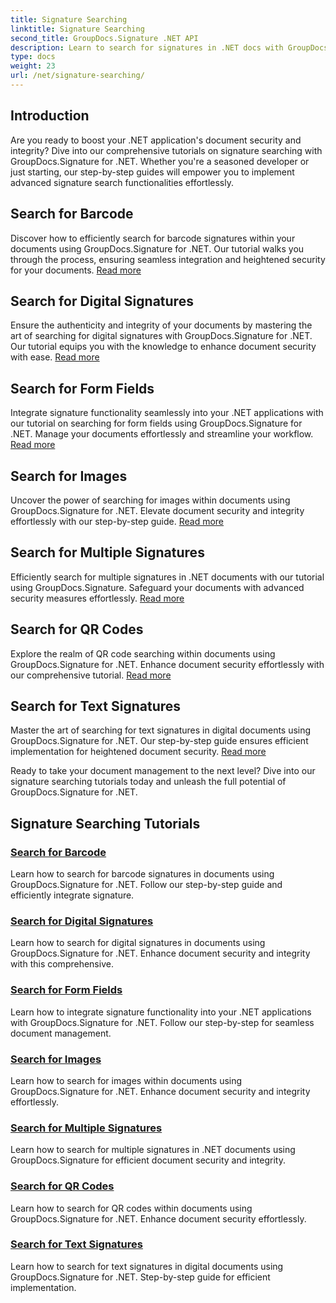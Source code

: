 ```yaml
---
title: Signature Searching
linktitle: Signature Searching
second_title: GroupDocs.Signature .NET API
description: Learn to search for signatures in .NET docs with GroupDocs.Signature for .NET tutorials. Enhance security with barcode, digital, image, text, and QR code searches.
type: docs
weight: 23
url: /net/signature-searching/
---
```

## Introduction

Are you ready to boost your .NET application's document security and integrity? Dive into our comprehensive tutorials on signature searching with GroupDocs.Signature for .NET. Whether you're a seasoned developer or just starting, our step-by-step guides will empower you to implement advanced signature search functionalities effortlessly.

## Search for Barcode
Discover how to efficiently search for barcode signatures within your documents using GroupDocs.Signature for .NET. Our tutorial walks you through the process, ensuring seamless integration and heightened security for your documents. [Read more](./search-for-barcode/)

## Search for Digital Signatures
Ensure the authenticity and integrity of your documents by mastering the art of searching for digital signatures with GroupDocs.Signature for .NET. Our tutorial equips you with the knowledge to enhance document security with ease. [Read more](./search-for-digital-signatures/)

## Search for Form Fields
Integrate signature functionality seamlessly into your .NET applications with our tutorial on searching for form fields using GroupDocs.Signature for .NET. Manage your documents effortlessly and streamline your workflow. [Read more](./search-for-form-fields/)

## Search for Images
Uncover the power of searching for images within documents using GroupDocs.Signature for .NET. Elevate document security and integrity effortlessly with our step-by-step guide. [Read more](./search-for-images/)

## Search for Multiple Signatures
Efficiently search for multiple signatures in .NET documents with our tutorial using GroupDocs.Signature. Safeguard your documents with advanced security measures effortlessly. [Read more](./search-for-multiple-signatures/)

## Search for QR Codes
Explore the realm of QR code searching within documents using GroupDocs.Signature for .NET. Enhance document security effortlessly with our comprehensive tutorial. [Read more](./search-for-qr-codes/)

## Search for Text Signatures
Master the art of searching for text signatures in digital documents using GroupDocs.Signature for .NET. Our step-by-step guide ensures efficient implementation for heightened document security. [Read more](./search-for-text-signatures/)

Ready to take your document management to the next level? Dive into our signature searching tutorials today and unleash the full potential of GroupDocs.Signature for .NET.

## Signature Searching Tutorials
### [Search for Barcode](./search-for-barcode/)
Learn how to search for barcode signatures in documents using GroupDocs.Signature for .NET. Follow our step-by-step guide and efficiently integrate signature.
### [Search for Digital Signatures](./search-for-digital-signatures/)
Learn how to search for digital signatures in documents using GroupDocs.Signature for .NET. Enhance document security and integrity with this comprehensive.
### [Search for Form Fields](./search-for-form-fields/)
Learn how to integrate signature functionality into your .NET applications with GroupDocs.Signature for .NET. Follow our step-by-step for seamless document management.
### [Search for Images](./search-for-images/)
Learn how to search for images within documents using GroupDocs.Signature for .NET. Enhance document security and integrity effortlessly.
### [Search for Multiple Signatures](./search-for-multiple-signatures/)
Learn how to search for multiple signatures in .NET documents using GroupDocs.Signature for efficient document security and integrity.
### [Search for QR Codes](./search-for-qr-codes/)
Learn how to search for QR codes within documents using GroupDocs.Signature for .NET. Enhance document security effortlessly.
### [Search for Text Signatures](./search-for-text-signatures/)
Learn how to search for text signatures in digital documents using GroupDocs.Signature for .NET. Step-by-step guide for efficient implementation.
